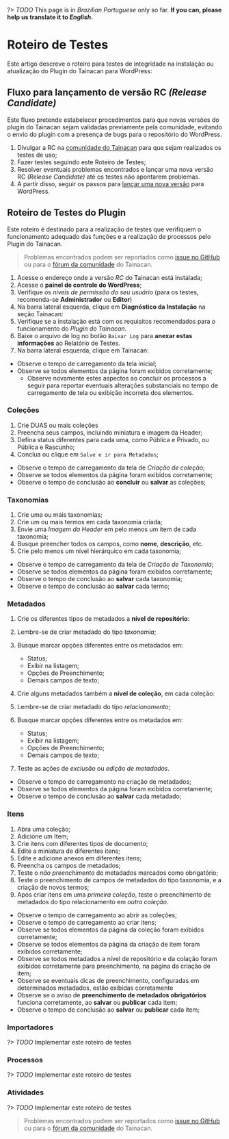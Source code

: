 ?> _TODO_ This page is in _Brazilian Portuguese_ only so far. **If you can, please help us translate it to _English_.**

# Roteiro de Testes

Este artigo descreve o roteiro para testes de integridade na instalação ou atualização do Plugin do Tainacan para WordPress:

## Fluxo para lançamento de versão RC _(Release Candidate)_

Este fluxo pretende estabelecer procedimentos para que novas versões do plugin do Tainacan sejam validadas previamente pela comunidade, evitando o envio do plugin com a presença de bugs para o repositório do WordPress.

1. Divulgar a RC na [comunidade do Tainacan](https://tainacan.discourse.group) para que sejam realizados os testes de uso;
2. Fazer testes seguindo este Roteiro de Testes;
3. Resolver eventuais problemas encontrados e lançar uma nova versão RC _(Release Candidate)_ até os testes não apontarem problemas.
4. A partir disso, seguir os passos para [lançar uma nova versão](/pt-br/dev/release.md) para WordPress.

## Roteiro de Testes do Plugin

Este roteiro é destinado para a realização de testes que verifiquem o funcionamento adequado das funções e a realização de processos pelo Plugin do Tainacan.

> Problemas encontrados podem ser reportados como [issue no GitHub](https://github.com/tainacan/tainacan/issues) ou para o [fórum da comunidade](https://tainacan.discourse.group) do Tainacan.

1. Acesse o endereço onde a versão _RC_ do Tainacan está instalada;
2. Acesse o **painel de controle do WordPress**;
3. Verifique os _níveis de permissão do seu usuário_ (para os testes, recomenda-se **Administrador** ou **Editor**)
4. Na barra lateral esquerda, clique em **Diagnóstico da Instalação** na seção Tainacan:
5. Verifique se a instalação está com os requisitos recomendados para o funcionamento do _Plugin do Tainacan_.
6. Baixe o arquivo de log no botão `Baixar Log` para **anexar estas informações** ao Relatório de Testes.
7. Na barra lateral esquerda, clique em Tainacan:

- Observe o tempo de carregamento da tela inicial;
- Observe se todos elementos da página foram exibidos corretamente;
  - Observe novamente estes aspectos ao concluir os processos a seguir para reportar eventuais alterações substanciais no tempo de carregamento de tela ou exibição incorreta dos elementos.

### Coleções

1. Crie DUAS ou mais coleções
2. Preencha seus campos, incluindo miniatura e imagem da Header;
3. Defina status diferentes para cada uma, como Pública e Privado, ou Pública e Rascunho;
4. Conclua ou clique em `Salve e ir para Metadados`;

- Observe o tempo de carregamento da tela de _Criação de coleção_;
- Observe se todos elementos da página foram exibidos corretamente;
- Observe o tempo de conclusão ao **concluir** ou **salvar** as coleções;

### Taxonomias

1. Crie uma ou mais taxonomias;
2. Crie um ou mais termos em cada taxonomia criada;
3. Envie uma _Imagem da Header_ em pelo menos um item de cada taxonomia;
4. Busque preencher todos os campos, como **nome**, **descrição**, etc.
5. Crie pelo menos um nível hierárquico em cada taxonomia;

- Observe o tempo de carregamento da tela de _Criação de Taxonomia_;
- Observe se todos elementos da página foram exibidos corretamente;
- Observe o tempo de conclusão ao **salvar** cada taxonomia;
- Observe o tempo de conclusão ao **salvar** cada termo;

### Metadados

1. Crie os diferentes tipos de metadados a **nível de repositório**:
1. Lembre-se de criar metadado do tipo _taxonomia_;
1. Busque marcar opções diferentes entre os metadados em:

   - Status;
   - Exibir na listagem;
   - Opções de Preenchimento;
   - Demais campos de texto;

1. Crie alguns metadados também a **nível de coleção**, em cada coleção:
1. Lembre-se de criar metadado do tipo _relacionamento_;
1. Busque marcar opções diferentes entre os metadados em:

   - Status;
   - Exibir na listagem;
   - Opções de Preenchimento;
   - Demais campos de texto;

1. Teste as ações de _exclusão_ ou _edição de metadados_.

- Observe o tempo de carregamento na criação de metadados;
- Observe se todos elementos da página foram exibidos corretamente;
- Observe o tempo de conclusão ao **salvar** cada metadado;

### Itens

1. Abra uma coleção;
2. Adicione um Item;
3. Crie itens com diferentes tipos de documento;
4. Edite a miniatura de diferentes itens;
5. Edite e adicione anexos em diferentes itens;
6. Preencha os campos de metadados;
7. Teste o _não preenchimento_ de metadados marcados como obrigatório;
8. Teste o preenchimento de campos de metadados do tipo taxonomia, e a criação de novos termos;
9. Após criar itens em uma _primeira coleção_, teste o preenchimento de metadados do tipo relacionamento em _outra coleção_.

- Observe o tempo de carregamento ao abrir as coleções;
- Observe o tempo de carregamento ao criar itens;
- Observe se todos elementos da página da coleção foram exibidos corretamente;
- Observe se todos elementos da página da criação de item foram exibidos corretamente;
- Observe se todos metadados a nível de repositório e da colação foram exibidos corretamente para preenchimento, na página da criação de item;
- Observe se eventuais dicas de preenchimento, configuradas em determinados metadados, estão exibidas corretamente
- Observe se o aviso de **preenchimento de metadados obrigatórios** funciona corretamente, ao **salvar** ou **publicar** cada item;
- Observe o tempo de conclusão ao **salvar** ou **publicar** cada item;

### Importadores

?> _TODO_ Implementar este roteiro de testes

### Processos

?> _TODO_ Implementar este roteiro de testes

### Atividades

?> _TODO_ Implementar este roteiro de testes

> Problemas encontrados podem ser reportados como [issue no GitHub](https://github.com/tainacan/tainacan/issues) ou para o [fórum da comunidade](https://tainacan.discourse.group) do Tainacan.
